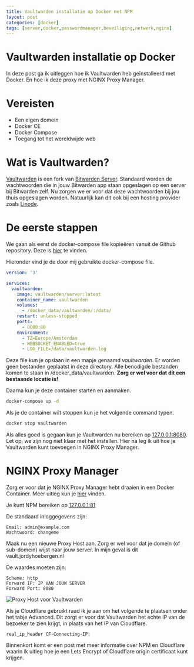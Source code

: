 ```yaml
---
title: Vaultwarden installatie op Docker met NPM
layout: post
categories: [docker]
tags: [server,docker,passwordmanager,beveiliging,netwerk,nginx]
---
```


# Vaultwarden installatie op Docker

In deze post ga ik uitleggen hoe ik Vaultwarden heb geïnstalleerd met Docker. En hoe ik deze proxy met NGINX Proxy Manager.

# Vereisten
* Een eigen domein
* Docker CE
* Docker Compose
* Toegang tot het wereldwijde web

# Wat is Vaultwarden?

[Vaultwarden](https://github.com/dani-garcia/vaultwarden) is een fork van [Bitwarden Server](https://github.com/bitwarden/server). Standaard worden de wachtwoorden die in jouw Bitwarden app staan opgeslagen op een server bij Bitwarden zelf. Nu zorgen we er voor dat deze wachtwoorden bij jou thuis opgeslagen worden. Natuurlijk kan dit ook bij een hosting provider zoals [Linode](https://linode.com).

# De eerste stappen

We gaan als eerst de docker-compose file kopieëren vanuit de Github repository. Deze is [hier](https://github.com/dani-garcia/vaultwarden/wiki/Using-Docker-Compose) te vinden.

Hieronder vind je de door mij gebruikte docker-compose file.

```yaml
version: '3'

services:
  vaultwarden:
    image: vaultwarden/server:latest
    container_name: vaultwarden
    volumes:
      - /docker_data/vaultwarden/:/data/
    restart: unless-stopped
    ports:
      - 8080:80
    environment:
      - TZ=Europe/Amsterdam
      - WEBSOCKET_ENABLED=true
      - LOG_FILE=/data/vaultwarden.log
```

Deze file kun je opslaan in een mapje genaamd _vaultwarden_. Er worden geen bestanden geplaatst in deze directory. Alle benodigde bestanden komen te staan in /docker_data/vaultwarden. **Zorg er wel voor dat dit een bestaande locatie is!**

Daarna kun je deze container starten en aanmaken.

```bash
docker-compose up -d
```

Als je de container wilt stoppen kun je het volgende command typen.

```bash
docker stop vaultwarden
```

Als alles goed is gegaan kun je Vaultwarden nu bereiken op [127.0.0.1:8080](http://127.0.0.1:8080). Let op, we zijn nog niet klaar met het instellen. Hier na leg ik uit hoe je Vaultwarden kunt toevoegen in NGINX Proxy Manager.

# NGINX Proxy Manager

Zorg er voor dat je NGINX Proxy Manager hebt draaien in een Docker Container. Meer uitleg kun je [hier](https://nginxproxymanager.com/guide/#quick-setup) vinden.

Je kunt NPM bereiken op [127.0.0.1:81](http://127.0.0.1:81)

De standaard inloggegevens zijn:

```
Email: admin@example.com
Wachtwoord: changeme
```

Maak nu een nieuwe Proxy Host aan. Zorg er wel voor dat je domein (of sub-domein) wijst naar jouw server. In mijn geval is dit vault.jordyhoebergen.nl

De waardes moeten zijn:

```
Scheme: http
Forward IP: IP VAN JOUW SERVER
Forward Port: 8080
```

![Proxy Host voor Vaultwarden](https://i.imgur.com/ZiT9Kls.png)

Als je Cloudflare gebruikt raad ik je aan om het volgende te plaatsen onder het tabje Advanced. Dit zorgt er voor dat Vaultwarden het echte IP van de bezoeker te zien krijgt, in plaats van het IP van Cloudflare.

```
real_ip_header CF-Connecting-IP;
```

Binnenkort komt er een post met meer informatie over NPM en Cloudflare waarin ik uitleg hoe je een Lets Encrypt of Cloudflare origin certificaat kunt krijgen.